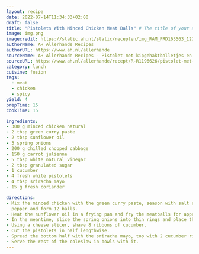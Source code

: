 ```yaml
---
layout: recipe
date: 2022-07-14T11:34:33+02:00
draft: false
title: "Pistolets With Minced Chicken Meat Balls" # The title of your awesome recipe
image: img.png
imagecredit: https://static.ah.nl/static/recepten/img_RAM_PRD163563_1224x900_JPG.jpg
authorName: AH Allerhande Recipes
authorURL: https://www.ah.nl/allerhande
sourceName: AH Allerhande Recipes - Pistolet met kipgehaktballetjes en sriracha mayo
sourceURL: https://www.ah.nl/allerhande/recept/R-R1196626/pistolet-met-kipgehaktballetjes-en-sriracha-mayo
category: lunch
cuisine: fusion
tags: 
  - meat
  - chicken
  - spicy
yield: 4
prepTime: 15
cookTime: 15

ingredients:
- 300 g minced chicken natural
- 2 tbsp green curry paste
- 2 tbsp sunflower oil
- 3 spring onions 
- 200 g chilled chopped cabbage
- 150 g carrot julienne
- 5 tbsp white natural vinegar
- 2 tbsp granulated sugar
- 1 cucumber
- 4 fresh white pistolets
- 4 tbsp sriracha mayo
- 15 g fresh coriander

directions:
- Mix the minced chicken with the green curry paste, season with salt and 
  pepper and form 12 balls. 
- Heat the sunflower oil in a frying pan and fry the meatballs for approx. 8 min. until cooked.
- In the meantime, slice the spring onions into thin rings and place them in a large bowl with the pointed cabbage, carrot julienne, vinegar and sugar and stir well. 
- Using a cheese slicer, shave 8 ribbons of cucumber.
- Cut the pistolets in half lengthwise. 
- Spread the bottom half with the sriracha mayo, top with 2 cucumber ribbons, 2 tbsp cabbage salad and 3 meatballs. Remove the thick stems of the cilantro, divide between the sandwiches and top with the top half of the sandwich. Repeat with each pistolet. 
- Serve the rest of the coleslaw in bowls with it.
---
```


